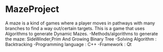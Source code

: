 # MazeProject
A maze is a kind of games where a player moves in pathways with many branches to find a way out/certain targets.
This is a game that uses Algorithms to generate Dynamic Mazes.
-Methods/algorithms to generate the maze: SideWinder,Prim And Growing Binary Tree
-Solving Algorithm : Backtracking
-Programming language : C++ 
-Framework : Qt
